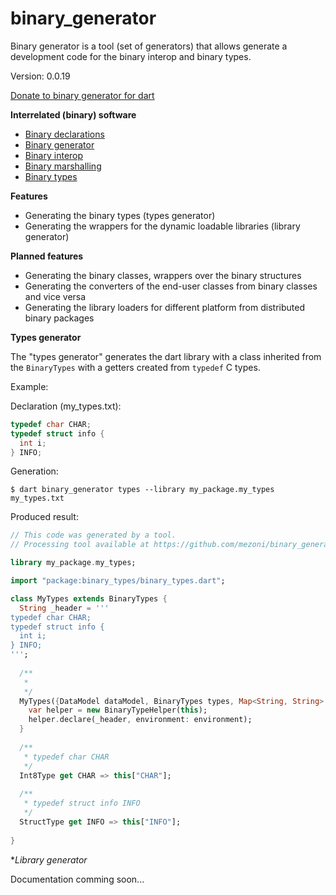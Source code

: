 binary_generator
=====

Binary generator is a tool (set of generators) that allows generate a development code for the binary interop and binary types.

Version: 0.0.19

[Donate to binary generator for dart](https://www.paypal.com/cgi-bin/webscr?cmd=_donations&business=binary.dart@gmail.com&item_name=binary.generator.for.dart&currency_code=USD)

**Interrelated (binary) software**

- [Binary declarations](https://pub.dartlang.org/packages/binary_declarations)
- [Binary generator](https://pub.dartlang.org/packages/binary_generator)
- [Binary interop](https://pub.dartlang.org/packages/binary_interop)
- [Binary marshalling](https://pub.dartlang.org/packages/binary_marshalling)
- [Binary types](https://pub.dartlang.org/packages/binary_types)

**Features**

- Generating the binary types (types generator)
- Generating the wrappers for the dynamic loadable libraries (library generator)

**Planned features**

- Generating the binary classes, wrappers over the binary structures
- Generating the converters of the end-user classes from binary classes and vice versa
- Generating the library loaders for different platform from distributed binary packages

**Types generator**

The "types generator" generates the dart library with a class  inherited from the `BinaryTypes` with a getters created from `typedef` C types.

Example:

Declaration (my_types.txt):

```c
typedef char CHAR;
typedef struct info {
  int i;
} INFO;

```

Generation:

```
$ dart binary_generator types --library my_package.my_types my_types.txt
```

Produced result:

```dart
// This code was generated by a tool.
// Processing tool available at https://github.com/mezoni/binary_generator

library my_package.my_types;

import "package:binary_types/binary_types.dart";

class MyTypes extends BinaryTypes {
  String _header = '''
typedef char CHAR;
typedef struct info {
  int i;
} INFO;
''';    
      
  /**
   *
   */
  MyTypes({DataModel dataModel, BinaryTypes types, Map<String, String> environment}) : super(dataModel: dataModel, types: types) {
    var helper = new BinaryTypeHelper(this);
    helper.declare(_header, environment: environment);  
  }
  
  /**
   * typedef char CHAR
   */
  Int8Type get CHAR => this["CHAR"];
  
  /**
   * typedef struct info INFO
   */
  StructType get INFO => this["INFO"];
  
}
```

**Library generator*

Documentation comming soon...
